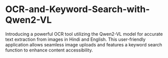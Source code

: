 # OCR-and-Keyword-Search-with-Qwen2-VL
Introducing a powerful OCR tool utilizing the Qwen2-VL model for accurate text extraction from images in Hindi and English. This user-friendly application allows seamless image uploads and features a keyword search function to enhance content accessibility. 
